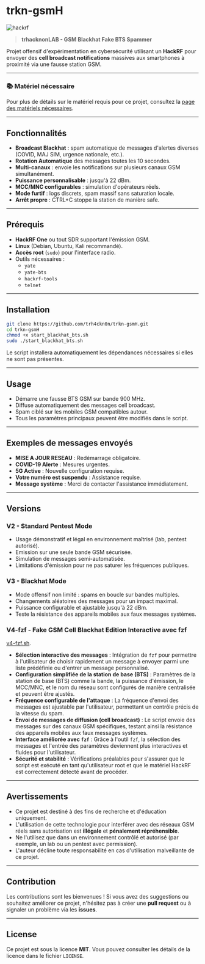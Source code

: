# trkn-gsmH

![hackrf](https://e.top4top.io/p_3404vdq880.gif)

> **trhacknonLAB - GSM Blackhat Fake BTS Spammer**

Projet offensif d'expérimentation en cybersécurité utilisant un **HackRF** pour envoyer des **cell broadcast notifications** massives aux smartphones à proximité via une fausse station GSM.

---

### 📚 Matériel nécessaire

Pour plus de détails sur le matériel requis pour ce projet, consultez la [page des matériels nécessaires](https://github.com/trh4ckn0n/trkn-gsmH/blob/main/matos.md).

---

## Fonctionnalités

- **Broadcast Blackhat** : spam automatique de messages d'alertes diverses (COVID, MAJ SIM, urgence nationale, etc.).
- **Rotation Automatique** des messages toutes les 10 secondes.
- **Multi-canaux** : envoie les notifications sur plusieurs canaux GSM simultanément.
- **Puissance personnalisable** : jusqu'à 22 dBm.
- **MCC/MNC configurables** : simulation d'opérateurs réels.
- **Mode furtif** : logs discrets, spam massif sans saturation locale.
- **Arrêt propre** : CTRL+C stoppe la station de manière safe.

---

## Prérequis

- **HackRF One** ou tout SDR supportant l'émission GSM.
- **Linux** (Debian, Ubuntu, Kali recommandé).
- **Accès root** (`sudo`) pour l'interface radio.
- Outils nécessaires :
  - `yate`
  - `yate-bts`
  - `hackrf-tools`
  - `telnet`

---

## Installation

```bash
git clone https://github.com/trh4ckn0n/trkn-gsmH.git
cd trkn-gsmH
chmod +x start_blackhat_bts.sh
sudo ./start_blackhat_bts.sh
```

Le script installera automatiquement les dépendances nécessaires si elles ne sont pas présentes.

---

## Usage

- Démarre une fausse BTS GSM sur bande 900 MHz.
- Diffuse automatiquement des messages cell broadcast.
- Spam ciblé sur les mobiles GSM compatibles autour.
- Tous les paramètres principaux peuvent être modifiés dans le script.

---

## Exemples de messages envoyés

- **MISE A JOUR RESEAU** : Redémarrage obligatoire.
- **COVID-19 Alerte** : Mesures urgentes.
- **5G Active** : Nouvelle configuration requise.
- **Votre numéro est suspendu** : Assistance requise.
- **Message système** : Merci de contacter l'assistance immédiatement.

---

## Versions

### V2 - Standard Pentest Mode

- Usage démonstratif et légal en environnement maîtrisé (lab, pentest autorisé).
- Emission sur une seule bande GSM sécurisée.
- Simulation de messages semi-automatisée.
- Limitations d'émission pour ne pas saturer les fréquences publiques.

### V3 - Blackhat Mode

- Mode offensif non limité : spams en boucle sur bandes multiples.
- Changements aléatoires des messages pour un impact maximal.
- Puissance configurable et ajustable jusqu'à 22 dBm.
- Teste la résistance des appareils mobiles aux faux messages systèmes.

### V4-fzf - Fake GSM Cell Blackhat Edition Interactive avec fzf

[v4-fzf.sh](https://github.com/trh4ckn0n/trkn-gsmH/raw/refs/heads/main/v4-fzf.sh).

- **Sélection interactive des messages** : Intégration de `fzf` pour permettre à l'utilisateur de choisir rapidement un message à envoyer parmi une liste prédéfinie ou d'entrer un message personnalisé.
- **Configuration simplifiée de la station de base (BTS)** : Paramètres de la station de base (BTS) comme la bande, la puissance d'émission, le MCC/MNC, et le nom du réseau sont configurés de manière centralisée et peuvent être ajustés.
- **Fréquence configurable de l'attaque** : La fréquence d'envoi des messages est ajustable par l'utilisateur, permettant un contrôle précis de la vitesse du spam.
- **Envoi de messages de diffusion (cell broadcast)** : Le script envoie des messages sur des canaux GSM spécifiques, testant ainsi la résistance des appareils mobiles aux faux messages systèmes.
- **Interface améliorée avec `fzf`** : Grâce à l'outil `fzf`, la sélection des messages et l'entrée des paramètres deviennent plus interactives et fluides pour l'utilisateur.
- **Sécurité et stabilité** : Vérifications préalables pour s'assurer que le script est exécuté en tant qu'utilisateur root et que le matériel HackRF est correctement détecté avant de procéder.

---

## Avertissements

- Ce projet est destiné à des fins de recherche et d'éducation uniquement.
- L'utilisation de cette technologie pour interférer avec des réseaux GSM réels sans autorisation est **illégale** et **pénalement répréhensible**.
- Ne l'utilisez que dans un environnement contrôlé et autorisé (par exemple, un lab ou un pentest avec permission).
- L'auteur décline toute responsabilité en cas d'utilisation malveillante de ce projet.

---

## Contribution

Les contributions sont les bienvenues ! Si vous avez des suggestions ou souhaitez améliorer ce projet, n'hésitez pas à créer une **pull request** ou à signaler un problème via les **issues**.

---

## License

Ce projet est sous la licence **MIT**. Vous pouvez consulter les détails de la licence dans le fichier `LICENSE`.
